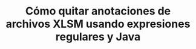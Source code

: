 ---
############################# Static ############################
layout: "auto-gen-gist"
draft: false
path: "es/redaction/java/annotation/xlsm"
otherformats: CSV DOC DOCM DOCX DOT DOTM DOTX PDF POT POTM PPS PPSM PPSX PPT PPTM PPTX RTF XLS XLSX XLT XLTM XLTX  

############################# Head ############################
head_title: "Redactar XLSM anotaciones a través de expresiones regulares en Java"
head_description: "La API Java de GroupDocs.Redaction permite a los desarrolladores redactar anotaciones de PDF DOC DOCX RTF XLSX CSV PPT PPTX e imágenes usando expresiones regulares en Java"

############################# Header ############################
title: "Cómo quitar anotaciones de archivos XLSM usando expresiones regulares y Java"
description: "La API de GroupDocs.Redaction Java permite redactar, ocultar o eliminar comentarios confidenciales de documentos de procesamiento de texto, hojas de trabajo, presentaciones, PDF e imágenes mediante expresiones regulares."

################### SubMenu/Download Button #####################
button:
    enable: true

############################# About ############################
about:
    enable: true
    title: "¿Qué es la desinfección de comentarios?"
    content: |
        La redacción o desinfección de texto es el proceso de eliminar las anotaciones confidenciales o no deseadas de los documentos digitales y dejar intacto el resto del documento o párrafo que lo contiene. La redacción ayuda a los usuarios, así como a la organización, a proteger su información confidencial ocultándola o eliminándola de forma permanente. Usando la API GroupDocs.Redaction Java, los usuarios ahora pueden redactar, ocultar o eliminar texto confidencial de documentos de procesamiento de texto, hojas de trabajo, presentaciones, PDF y archivos de imágenes rasterizadas. La API proporciona una amplia gama de opciones y métodos para la redacción de información privada en los documentos. Admite la búsqueda y la redacción mediante expresiones regulares, el uso de redacciones textuales (códigos de exención) o gráficas (rectángulos de colores) y mucho más. Entonces, ¿por qué no probarlo y automatizar el proceso de redacción de documentos descargando la API y explorando sus funciones básicas y avanzadas?

############################# Steps ############################
steps:
    enable: true
    block:
    - title_left: "Redactar XLSM anotaciones usando expresiones regulares en Java"
      content_left: |
        GroupDocs.Redaction permite redactar fácilmente datos de naturaleza confidencial o privada de sus documentos. El caso de redacción más popular es eliminar una anotación de un documento. 

        El siguiente código se puede usar para aplicar la redacción de anotaciones a un documento usando una expresión regular. Permite a los usuarios reemplazar todos los comentarios, haciendo referencia a "john" con un "[redactado]" como código de exención,

      title_right: "Eliminar datos confidenciales de XLSM comentarios"
      content_right: |
        * Cree una instancia de la clase [Redactor](https://apireference.groupdocs.com/redaction/java/com.groupdocs.redaction/Redactor) y cargue el archivo XLSM
        * Cree una instancia de la clase [AnnotationRedaction](https://apireference.groupdocs.com/redaction/java/com.groupdocs.redaction.redactions/AnnotationRedaction)
        * Llame al método redactor.apply con el objeto de la clase AnnotationRedaction
        * Llame al método redactor.save para guardar los cambios 

      gisthash: "75d727ec8cec6c416b307caeee59f44b"
      gistfile: "AnotaciónRedacción.java"
      
    - title_left: "Requisitos del sistema"
      content_left: |
        GroupDocs.Redaction for Java Las API son compatibles con las principales plataformas y sistemas operativos. Para obtener una guía completa de requisitos del sistema, visite [requisitos del sistema] (https://docs.groupdocs.com/redaction/java/system-requirements) Antes de ejecutar el código a continuación, asegúrese de tener los siguientes requisitos previos instalados en su sistema :
        * Sistemas operativos: Microsoft Windows, Linux, MacOS
        * Entorno de desarrollo: NetBeans, Intellij IDEA, Eclipse, etc.
        * Java Entorno de tiempo de ejecución: J2SE 6.0 y superior
        * Obtenga la última versión de GroupDocs.Redaction for Java de [Maven](https://repository.groupdocs.com/webapp/#/artifacts/browse/tree/General/repo/com/groupdocs/groupdocs-redaction)
        
      title_right: "¿Cómo usar GroupDocs.Redaction?"
      content_right: |
        * Permita que los usuarios agreguen formatos de documentos personalizados y tipos de redacciones
        * No se requiere software adicional para eliminar información confidencial
        * Capacidad para configurar el documento de representación de rango de página como PDF
        * Manera fácil de redactar diferentes tipos de metadatos: nombre del autor, versión, título, tema, descripción y muchos más
        * Extracción de información del documento: tipo de archivo, número de páginas, etc.

############################# Demos ############################
demos:
    enable: true
############################# About Formats ############################
about_formats:
    enable: true
############################# More Formats ############################
more_formats:
    enable: true

############################# Back to top ###############################
back_to_top:
    enable: true
---